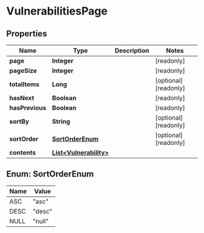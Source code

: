 

# VulnerabilitiesPage


## Properties

Name | Type | Description | Notes
------------ | ------------- | ------------- | -------------
**page** | **Integer** |  |  [readonly]
**pageSize** | **Integer** |  |  [readonly]
**totalItems** | **Long** |  |  [optional] [readonly]
**hasNext** | **Boolean** |  |  [readonly]
**hasPrevious** | **Boolean** |  |  [readonly]
**sortBy** | **String** |  |  [optional] [readonly]
**sortOrder** | [**SortOrderEnum**](#SortOrderEnum) |  |  [optional] [readonly]
**contents** | [**List&lt;Vulnerability&gt;**](Vulnerability.md) |  | 



## Enum: SortOrderEnum

Name | Value
---- | -----
ASC | &quot;asc&quot;
DESC | &quot;desc&quot;
NULL | &quot;null&quot;



